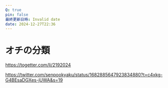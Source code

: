 ```yaml
---
Q: true
pin: false
最終更新日時: Invalid date
date: 2024-12-27T22:36
---
```

# オチの分類

https://togetter.com/li/2192024

https://twitter.com/senpookyaku/status/1682885647923834880?t=c4xkg-G4BEsaDGXes-jUWA&s=19